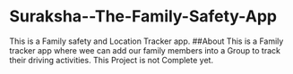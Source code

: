 # Suraksha--The-Family-Safety-App
This is a Family safety and Location Tracker app. 
##About
This is a Family tracker app where wee can add our family members into a Group to track their driving activities.
This Project is not Complete yet.
